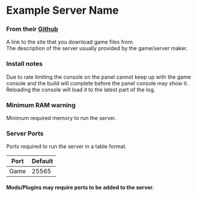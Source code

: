 # Example Server Name
### From their [Github](https://github.com/parkervcp/eggs)
A link to the site that you download game files from.  
The description of the server usually provided by the game/server maker.  

### Install notes
Due to rate limiting the console on the panel cannot keep up with the game console and the build will complete before the panel console may show it. Reloading the console will load it to the latest part of the log.

### Minimum RAM warning
Minimum required memory to run the server.


### Server Ports
Ports required to run the server in a table format.

| Port    | Default |
|---------|---------|
| Game    | 25565   |

#### Mods/Plugins may require ports to be added to the server.
